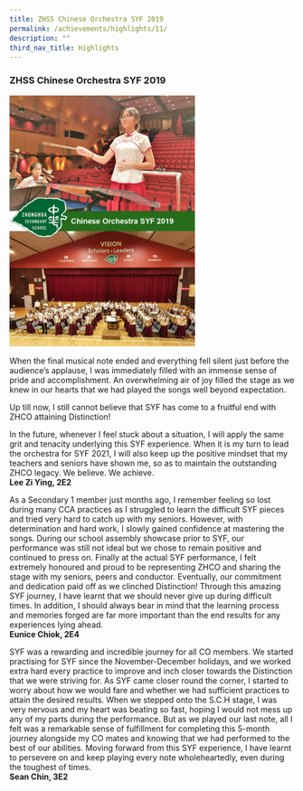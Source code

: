```yaml
---
title: ZHSS Chinese Orchestra SYF 2019
permalink: /achievements/highlights/11/
description: ""
third_nav_title: Highlights
---
```

### **ZHSS Chinese Orchestra SYF 2019**

<img src="/images/chinese%20orchestra%202019.jpg" style="width:65%">

When the final musical note ended and everything fell silent just before the audience’s applause, I was immediately filled with an immense sense of pride and accomplishment. An overwhelming air of joy filled the stage as we knew in our hearts that we had played the songs well beyond expectation.  
  
Up till now, I still cannot believe that SYF has come to a fruitful end with ZHCO attaining Distinction!  
  
In the future, whenever I feel stuck about a situation, I will apply the same grit and tenacity underlying this SYF experience. When it is my turn to lead the orchestra for SYF 2021, I will also keep up the positive mindset that my teachers and seniors have shown me, so as to maintain the outstanding ZHCO legacy. We believe. We achieve.<br>
**Lee Zi Ying, 2E2**

As a Secondary 1 member just months ago, I remember feeling so lost during many CCA practices as I struggled to learn the difficult SYF pieces and tried very hard to catch up with my seniors. However, with determination and hard work, I slowly gained confidence at mastering the songs. During our school assembly showcase prior to SYF, our performance was still not ideal but we chose to remain positive and continued to press on. Finally at the actual SYF performance, I felt extremely honoured and proud to be representing ZHCO and sharing the stage with my seniors, peers and conductor. Eventually, our commitment and dedication paid off as we clinched Distinction! Through this amazing SYF journey, I have learnt that we should never give up during difficult times. In addition, I should always bear in mind that the learning process and memories forged are far more important than the end results for any experiences lying ahead.<br>
**Eunice Chiok, 2E4**

SYF was a rewarding and incredible journey for all CO members. We started practising for SYF since the November-December holidays, and we worked extra hard every practice to improve and inch closer towards the Distinction that we were striving for. As SYF came closer round the corner, I started to worry about how we would fare and whether we had sufficient practices to attain the desired results. When we stepped onto the S.C.H stage, I was very nervous and my heart was beating so fast, hoping I would not mess up any of my parts during the performance. But as we played our last note, all I felt was a remarkable sense of fulfillment for completing this 5-month journey alongside my CO mates and knowing that we had performed to the best of our abilities. Moving forward from this SYF experience, I have learnt to persevere on and keep playing every note wholeheartedly, even during the toughest of times.<br>
**Sean Chin, 3E2**